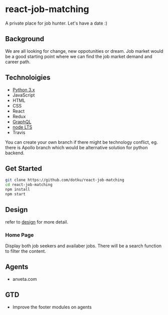 # react-job-matching

A private place for job hunter. Let's have a date :)

## Background

We are all looking for change, new oppotunities or dream. Job market would be a
good starting point where we can find the job market demand and career path.

## Technoloigies

- [Python 3.x](https://www.python.org/downloads)
- JavaScript
- HTML
- CSS
- React
- Redux
- [GraphQL](https://graphql.org)
- [node LTS](https://nodejs.org/en)
- Travis

You can create your own branch if there might be technology conflict, eg. there
is Apollo branch which would be alternative solution for python backend.

## Get Started

```bash
git clone https://github.com/dotku/react-job-matching
cd react-job-matching
npm install
npm start
```

## Design

refer to [design](DESIGN.md) for more detail.

### Home Page

Display both job seekers and availaber jobs. There will be a search function to
filter the content.

## Agents

- anveta.com

## GTD

- Improve the footer modules on agents
